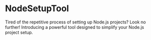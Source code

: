 # NodeSetupTool
Tired of the repetitive process of setting up Node.js projects? Look no further! Introducing a powerful tool designed to simplify your Node.js project setup.
